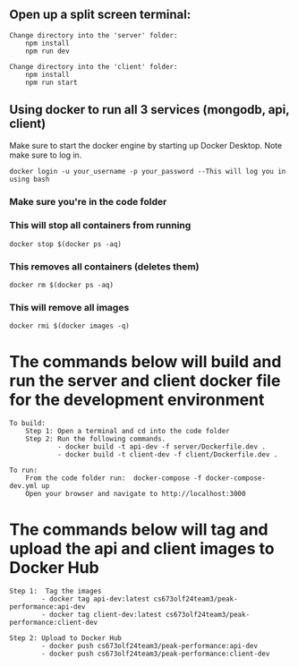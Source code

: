 ## Open up a split screen terminal:

    Change directory into the 'server' folder:
        npm install
        npm run dev

    Change directory into the 'client' folder:
        npm install
        npm run start

## Using docker to run all 3 services (mongodb, api, client)

Make sure to start the docker engine by starting up Docker Desktop. Note make sure to log in.

    docker login -u your_username -p your_password --This will log you in using bash

### Make sure you're in the code folder

### This will stop all containers from running

    docker stop $(docker ps -aq)

### This removes all containers (deletes them)

    docker rm $(docker ps -aq)


### This will remove all images

    docker rmi $(docker images -q)


# The commands below will build and run the server and client docker file for the development environment

    To build:
        Step 1: Open a terminal and cd into the code folder
        Step 2: Run the following commands. 
                - docker build -t api-dev -f server/Dockerfile.dev .
                - docker build -t client-dev -f client/Dockerfile.dev .

    To run:
        From the code folder run:  docker-compose -f docker-compose-dev.yml up
        Open your browser and navigate to http://localhost:3000

 
# The commands below will tag and upload the api and client images to Docker Hub

    Step 1:  Tag the images
            - docker tag api-dev:latest cs673olf24team3/peak-performance:api-dev
            - docker tag client-dev:latest cs673olf24team3/peak-performance:client-dev
    
    Step 2: Upload to Docker Hub
            - docker push cs673olf24team3/peak-performance:api-dev
            - docker push cs673olf24team3/peak-performance:client-dev
